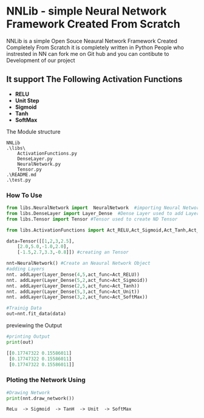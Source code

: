 # NNLib - simple Neural Network Framework Created From Scratch
NNLib is a simple Open Souce Neaural Network Framework Created Completely From Scratch 
it is completely written in Python People who instrested in NN can fork me on Git hub 
and you can contibute to Development of our project 

## It support The Following Activation Functions
 - **RELU**
 - **Unit Step**
 - **Sigmoid**
 - **Tanh**
 - **SoftMax**

The Module structure 
```
NNLib
.\libs\
	ActivationFunctions.py
	DenseLayer.py
	NeuralNetwork.py
	Tensor.py
.\README.md
.\test.py
```

### How To Use


```python
from libs.NeuralNetwork import  NeuralNetwork  #importing Neural Network Module
from libs.DenseLayer import Layer_Dense  #Dense Layer used to add Layer
from libs.Tensor import Tensor #Tensor used to create ND Tensor

from libs.ActivationFunctions import Act_RELU,Act_Sigmoid,Act_Tanh,Act_Unit,Act_SoftMax #importing Activation Functions

data=Tensor([[1,2,3,2.5],
	[2.0,5.0,-1.0,2.0],
	[-1.5,2.7,3.3,-0.8]]) #creating an Tensor

nnt=NeuralNetwork() #Create an Neaural Network Object
#adding Layers
nnt. addLayer(Layer_Dense(4,5,act_func=Act_RELU))
nnt. addLayer(Layer_Dense(5,2,act_func=Act_Sigmoid))
nnt. addLayer(Layer_Dense(2,5,act_func=Act_Tanh))
nnt. addLayer(Layer_Dense(5,3,act_func=Act_Unit))
nnt. addLayer(Layer_Dense(3,2,act_func=Act_SoftMax))

#Trainig Data
out=nnt.fit_data(data)
```
previewing the Output
```python
#printing Output
print(out)
```
```python
[[0.17747322 0.15586011]
 [0.17747322 0.15586011]
 [0.17747322 0.15586011]]
```
### Ploting the Network Using
```python
#Drawing Network
print(nnt.draw_network())
```
```
ReLu  -> Sigmoid  -> TanH  -> Unit  -> SoftMax
```

